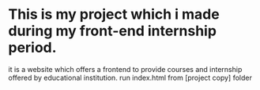 # This is my project which i made during my front-end internship period.
it is a website which offers a frontend to provide courses and internship offered by educational institution.
run index.html from [project copy] folder
